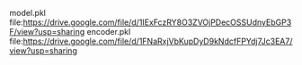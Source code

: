 model.pkl file:https://drive.google.com/file/d/1IExFczRY8O3ZVOjPDecOSSUdnyEbGP3F/view?usp=sharing
encoder.pkl file:https://drive.google.com/file/d/1FNaRxjVbKupDyD9kNdcfFPYdj7Jc3EA7/view?usp=sharing



